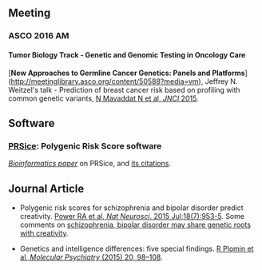 ## Meeting

### ASCO 2016 AM

#### Tumor Biology Track - Genetic and Genomic Testing in Oncology Care

[**New Approaches to Germline Cancer Genetics: Panels and Platforms**]
(http://meetinglibrary.asco.org/content/50588?media=vm), Jeffrey N. Weitzel's talk - 
Prediction of breast cancer risk based on profiling with common genetic variants, 
[N Mavaddat N et al, *JNCI* 2015](http://jnci.oxfordjournals.org/content/107/5/djv036.long).

## Software

### [PRSice](http://prsice.info/): Polygenic Risk Score software

[*Bioinformatics paper*](http://bioinformatics.oxfordjournals.org/content/31/9/1466.full) on PRSice, and [its citations](https://scholar.google.com/scholar?ion=1&espv=2&bav=on.2,or.r_cp.&bvm=bv.126130881,d.eWE&biw=1440&bih=778&dpr=1&um=1&ie=UTF-8&lr&cites=13515237798981485237).

## Journal Article

* Polygenic risk scores for schizophrenia and bipolar disorder predict creativity. 
[Power RA et al, *Nat Neurosci*. 2015 Jul;18(7):953-5](http://www.ncbi.nlm.nih.gov/pubmed/26053403). Some comments on [schizophrenia, bipolar disorder may share genetic roots with creativity](https://www.sciencedaily.com/releases/2015/06/150608120145.htm).

* Genetics and intelligence differences: five special findings. [R Plomin et al, *Molecular Psychiatry* (2015) 20, 98–108](http://www.nature.com/mp/journal/v20/n1/full/mp2014105a.html).

